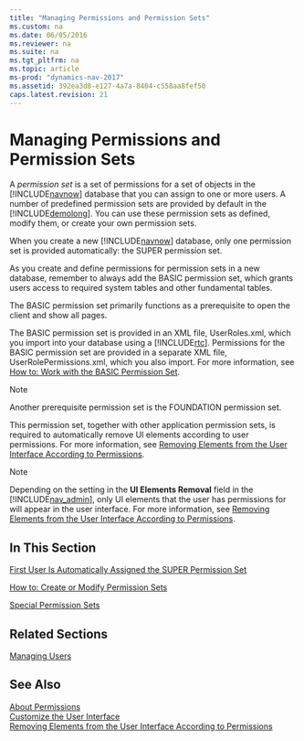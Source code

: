 ```yaml
---
title: "Managing Permissions and Permission Sets"
ms.custom: na
ms.date: 06/05/2016
ms.reviewer: na
ms.suite: na
ms.tgt_pltfrm: na
ms.topic: article
ms-prod: "dynamics-nav-2017"
ms.assetid: 392ea3d8-e127-4a7a-8404-c558aa8fef50
caps.latest.revision: 21
---
```

# Managing Permissions and Permission Sets
A *permission set* is a set of permissions for a set of objects in the [!INCLUDE[navnow](includes/navnow_md.md)] database that you can assign to one or more users. A number of predefined permission sets are provided by default in the [!INCLUDE[demolong](includes/demolong_md.md)]. You can use these permission sets as defined, modify them, or create your own permission sets.  
  
 When you create a new [!INCLUDE[navnow](includes/navnow_md.md)] database, only one permission set is provided automatically: the SUPER permission set.  
  
 As you create and define permissions for permission sets in a new database, remember to always add the BASIC permission set, which grants users access to required system tables and other fundamental tables.  
  
 The BASIC permission set primarily functions as a prerequisite to open the client and show all pages.  
  
 The BASIC permission set is provided in an XML file, UserRoles.xml, which you import into your database using a [!INCLUDE[rtc](includes/rtc_md.md)]. Permissions for the BASIC permission set are provided in a separate XML file, UserRolePermissions.xml, which you also import. For more information, see [How to: Work with the BASIC Permission Set](How%20to:%20Work%20with%20the%20BASIC%20Permission%20Set.md).  
  
> [!NOTE]  
>  Another prerequisite permission set is the FOUNDATION permission set.  
>   
>  This permission set, together with other application permission sets, is required to automatically remove UI elements according to user permissions. For more information, see [Removing Elements from the User Interface According to Permissions](Removing-Elements-from-the-User-Interface-According-to-Permissions.md).  
  
> [!NOTE]  
>  Depending on the setting in the **UI Elements Removal** field in the [!INCLUDE[nav_admin](includes/nav_admin_md.md)], only UI elements that the user has permissions for will appear in the user interface. For more information, see [Removing Elements from the User Interface According to Permissions](Removing-Elements-from-the-User-Interface-According-to-Permissions.md).  
  
## In This Section  
 [First User Is Automatically Assigned the SUPER Permission Set](First-User-Is-Automatically-Assigned-the-SUPER-Permission-Set.md)  
  
 [How to: Create or Modify Permission Sets](How%20to:%20Create%20or%20Modify%20Permission%20Sets.md)  
  
 [Special Permission Sets](Special-Permission-Sets.md)  
  
## Related Sections  
 [Managing Users](Managing-Users.md)  
  
## See Also  
 [About Permissions](About-Permissions.md)   
 [Customize the User Interface](Customize%20the%20User%20Interface.md)   
 [Removing Elements from the User Interface According to Permissions](Removing-Elements-from-the-User-Interface-According-to-Permissions.md)